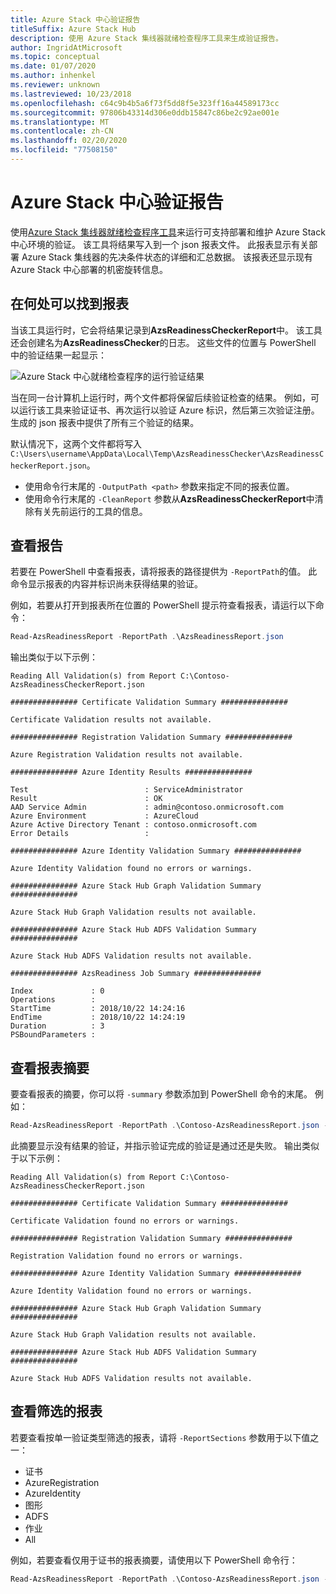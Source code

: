 ```yaml
---
title: Azure Stack 中心验证报告
titleSuffix: Azure Stack Hub
description: 使用 Azure Stack 集线器就绪检查程序工具来生成验证报告。
author: IngridAtMicrosoft
ms.topic: conceptual
ms.date: 01/07/2020
ms.author: inhenkel
ms.reviewer: unknown
ms.lastreviewed: 10/23/2018
ms.openlocfilehash: c64c9b4b5a6f73f5dd8f5e323ff16a44589173cc
ms.sourcegitcommit: 97806b43314d306e0ddb15847c86be2c92ae001e
ms.translationtype: MT
ms.contentlocale: zh-CN
ms.lasthandoff: 02/20/2020
ms.locfileid: "77508150"
---
```

# <a name="azure-stack-hub-validation-report"></a>Azure Stack 中心验证报告

使用[Azure Stack 集线器就绪检查程序工具](https://www.powershellgallery.com/packages/Microsoft.AzureStack.ReadinessChecker/1.2002.1111.69)来运行可支持部署和维护 Azure Stack 中心环境的验证。 该工具将结果写入到一个 json 报表文件。 此报表显示有关部署 Azure Stack 集线器的先决条件状态的详细和汇总数据。 该报表还显示现有 Azure Stack 中心部署的机密旋转信息。  

## <a name="where-to-find-the-report"></a>在何处可以找到报表

当该工具运行时，它会将结果记录到**AzsReadinessCheckerReport**中。 该工具还会创建名为**AzsReadinessChecker**的日志。 这些文件的位置与 PowerShell 中的验证结果一起显示：

![Azure Stack 中心就绪检查程序的运行验证结果](./media/azure-stack-validation-report/validation.png)

当在同一台计算机上运行时，两个文件都将保留后续验证检查的结果。 例如，可以运行该工具来验证证书、再次运行以验证 Azure 标识，然后第三次验证注册。 生成的 json 报表中提供了所有三个验证的结果。  

默认情况下，这两个文件都将写入 `C:\Users\username\AppData\Local\Temp\AzsReadinessChecker\AzsReadinessCheckerReport.json`。  

- 使用命令行末尾的 `-OutputPath <path>` 参数来指定不同的报表位置。
- 使用命令行末尾的 `-CleanReport` 参数从**AzsReadinessCheckerReport**中清除有关先前运行的工具的信息。

## <a name="view-the-report"></a>查看报告

若要在 PowerShell 中查看报表，请将报表的路径提供为 `-ReportPath`的值。 此命令显示报表的内容并标识尚未获得结果的验证。

例如，若要从打开到报表所在位置的 PowerShell 提示符查看报表，请运行以下命令：

```powershell
Read-AzsReadinessReport -ReportPath .\AzsReadinessReport.json
```

输出类似于以下示例：

```shell
Reading All Validation(s) from Report C:\Contoso-AzsReadinessCheckerReport.json

############### Certificate Validation Summary ###############

Certificate Validation results not available.

############### Registration Validation Summary ###############

Azure Registration Validation results not available.

############### Azure Identity Results ###############

Test                          : ServiceAdministrator
Result                        : OK
AAD Service Admin             : admin@contoso.onmicrosoft.com
Azure Environment             : AzureCloud
Azure Active Directory Tenant : contoso.onmicrosoft.com
Error Details                 : 

############### Azure Identity Validation Summary ###############

Azure Identity Validation found no errors or warnings.

############### Azure Stack Hub Graph Validation Summary ###############

Azure Stack Hub Graph Validation results not available.

############### Azure Stack Hub ADFS Validation Summary ###############

Azure Stack Hub ADFS Validation results not available.

############### AzsReadiness Job Summary ###############

Index             : 0
Operations        : 
StartTime         : 2018/10/22 14:24:16
EndTime           : 2018/10/22 14:24:19
Duration          : 3
PSBoundParameters :
```

## <a name="view-the-report-summary"></a>查看报表摘要

要查看报表的摘要，你可以将 `-summary` 参数添加到 PowerShell 命令的末尾。 例如：

```powershell
Read-AzsReadinessReport -ReportPath .\Contoso-AzsReadinessReport.json -summary
```

此摘要显示没有结果的验证，并指示验证完成的验证是通过还是失败。 输出类似于以下示例：

```shell
Reading All Validation(s) from Report C:\Contoso-AzsReadinessCheckerReport.json

############### Certificate Validation Summary ###############

Certificate Validation found no errors or warnings.

############### Registration Validation Summary ###############

Registration Validation found no errors or warnings.

############### Azure Identity Validation Summary ###############

Azure Identity Validation found no errors or warnings.

############### Azure Stack Hub Graph Validation Summary ###############

Azure Stack Hub Graph Validation results not available.

############### Azure Stack Hub ADFS Validation Summary ###############

Azure Stack Hub ADFS Validation results not available.
```

## <a name="view-a-filtered-report"></a>查看筛选的报表

若要查看按单一验证类型筛选的报表，请将 `-ReportSections` 参数用于以下值之一：

- 证书
- AzureRegistration
- AzureIdentity
- 图形
- ADFS
- 作业
- All  

例如，若要查看仅用于证书的报表摘要，请使用以下 PowerShell 命令行：

```powershell
Read-AzsReadinessReport -ReportPath .\Contoso-AzsReadinessReport.json -ReportSections Certificate - Summary
```
